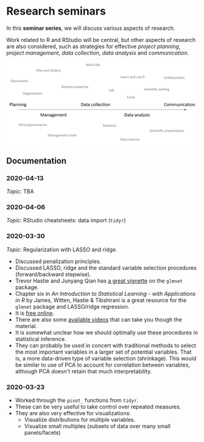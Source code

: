 # Research seminars

In this **seminar series**, we will discuss various aspects of research.

Work related to R and RStudio will be central, but other aspects  of research are also considered, such as strategies for effective *project planning*, *project management*, *data collection*, *data analysis* and *communication*. 

![](figures/premise.png)

## Documentation

### 2020-04-13

*Topic*: TBA

### 2020-04-06

*Topic*: RStudio cheatsheets: data import (`tidyr`)


### 2020-03-30

*Topic*: Regularization with LASSO and ridge. 

- Discussed penalization principles. 
- Discussed LASSO, ridge and the standard variable selection procedures (forward/backward stepwise). 
- Trevor Hastie and Junyang Qian has [a great vignette](https://web.stanford.edu/~hastie/glmnet/glmnet_alpha.html) on the `glmnet` package. 
- Chapter six in *An Introduction to Statistical Learning - with Applications in R* by James, Witten, Hastie & Tibshirani is a great resource for the `glmnet` package and LASSO/ridge regression. 
- It is [free online](http://faculty.marshall.usc.edu/gareth-james/ISL/). 
- There are also some [available videos](https://www.dataschool.io/15-hours-of-expert-machine-learning-videos/) that can take you though the material. 
- It is somewhat unclear how we should optimally use these procedures in statistical inference. 
- They can probably be used in concert with traditional methods to select the most important variables in a larger set of potential variables. That is, a more data-driven type of variable selection (shrinkage). This would be similar to use of PCA to account for correlation between variables, although PCA doesn't retain that much interpretability. 



### 2020-03-23

- Worked through the `pivot_` functions from `tidyr`. 
- These can be very useful to take control over repeated measures. 
- They are also very effective for visualizations: 
  - Visualize distributions for multiple variables. 
  - Visualize small multiples (subsets of data over many small panels/facets)

